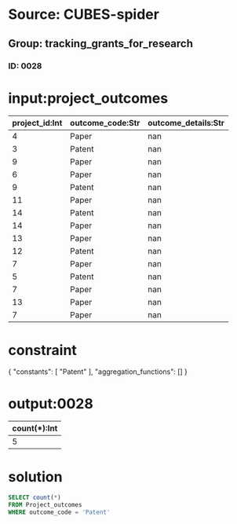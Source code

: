 # Source: CUBES-spider
## Group: tracking_grants_for_research
### ID: 0028

# input:project_outcomes

| project_id:Int | outcome_code:Str | outcome_details:Str |
|---|---|---|
| 4 | Paper | nan |
| 3 | Patent | nan |
| 9 | Paper | nan |
| 6 | Paper | nan |
| 9 | Patent | nan |
| 11 | Paper | nan |
| 14 | Patent | nan |
| 14 | Paper | nan |
| 13 | Paper | nan |
| 12 | Patent | nan |
| 7 | Paper | nan |
| 5 | Patent | nan |
| 7 | Paper | nan |
| 13 | Paper | nan |
| 7 | Paper | nan |

# constraint

{
  "constants": [
    "Patent"
  ],
  "aggregation_functions": []
}

# output:0028

| count(*):Int |
|---|
| 5 |

# solution

```sql
SELECT count(*)
FROM Project_outcomes
WHERE outcome_code = 'Patent'
```
